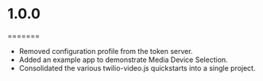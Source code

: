 # 1.0.0
=======

* Removed configuration profile from the token server.
* Added an example app to demonstrate Media Device Selection.
* Consolidated the various twilio-video.js quickstarts into a single project.

